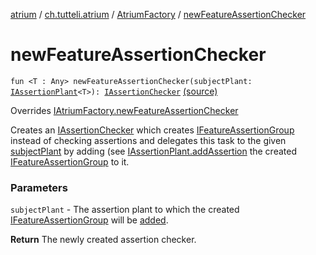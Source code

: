 [atrium](../../index.md) / [ch.tutteli.atrium](../index.md) / [AtriumFactory](index.md) / [newFeatureAssertionChecker](.)

# newFeatureAssertionChecker

`fun <T : Any> newFeatureAssertionChecker(subjectPlant: `[`IAssertionPlant`](../../ch.tutteli.atrium.creating/-i-assertion-plant/index.md)`<T>): `[`IAssertionChecker`](../../ch.tutteli.atrium.checking/-i-assertion-checker/index.md) [(source)](https://github.com/robstoll/atrium/tree/master/atrium-impl-robstoll/src/main/kotlin/ch/tutteli/atrium/AtriumFactory.kt#L63)

Overrides [IAtriumFactory.newFeatureAssertionChecker](../-i-atrium-factory/new-feature-assertion-checker.md)

Creates an [IAssertionChecker](../../ch.tutteli.atrium.checking/-i-assertion-checker/index.md) which creates [IFeatureAssertionGroup](#) instead of checking assertions
and delegates this task to the given [subjectPlant](new-feature-assertion-checker.md#ch.tutteli.atrium.AtriumFactory$newFeatureAssertionChecker(ch.tutteli.atrium.creating.IAssertionPlant((ch.tutteli.atrium.AtriumFactory.newFeatureAssertionChecker.T)))/subjectPlant) by adding (see [IAssertionPlant.addAssertion](../../ch.tutteli.atrium.creating/-i-assertion-plant/add-assertion.md)
the created [IFeatureAssertionGroup](#) to it.

### Parameters

`subjectPlant` - The assertion plant to which the created [IFeatureAssertionGroup](#)
    will be [added](../../ch.tutteli.atrium.creating/-i-assertion-plant/add-assertion.md).

**Return**
The newly created assertion checker.

